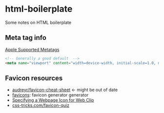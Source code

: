 # html-boilerplate
Some notes on HTML boilerplate


## Meta tag info

[Apple Supported Metatags](https://developer.apple.com/library/safari/documentation/AppleApplications/Reference/SafariHTMLRef/Articles/MetaTags.html)

```html
<!-- Generally a good default  -->
<meta name="viewport" content="width=device-width, initial-scale=1.0, maximum-scale=1">
```

## Favicon resources

- [audreyr/favicon-cheat-sheet](https://github.com/audreyr/favicon-cheat-sheet) <- might be out of date
- [favicons](https://www.npmjs.com/package/favicons): favicon generator generator 
- [Specifying a Webpage Icon for Web Clip](https://developer.apple.com/library/mac/documentation/AppleApplications/Reference/SafariWebContent/ConfiguringWebApplications/ConfiguringWebApplications.html)
- [css-tricks.com/favicon-quiz](https://css-tricks.com/favicon-quiz/)
